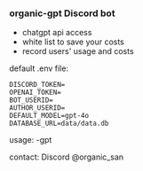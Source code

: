 ### organic-gpt Discord bot
- chatgpt api access
- white list to save your costs
- record users' usage and costs
  
default .env file:
```
DISCORD_TOKEN=
OPENAI_TOKEN=
BOT_USERID=
AUTHOR_USERID=
DEFAULT_MODEL=gpt-4o
DATABASE_URL=data/data.db
```

usage:
-gpt <text>

contact: 
Discord @organic_san
